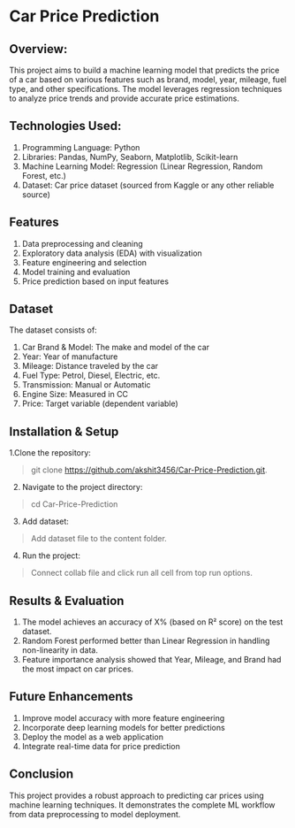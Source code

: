 # **Car Price Prediction**

## Overview:

This project aims to build a machine learning model that predicts the price of a car based on various features such as brand, model, year, mileage, fuel type, and other specifications. The model leverages regression techniques to analyze price trends and provide accurate price estimations.

## Technologies Used:

 1. Programming Language: Python
 2. Libraries: Pandas, NumPy, Seaborn, Matplotlib, Scikit-learn
 3. Machine Learning Model: Regression (Linear Regression, Random Forest, etc.)
 4. Dataset: Car price dataset (sourced from Kaggle or any other reliable source)

## Features

 1. Data preprocessing and cleaning
 2. Exploratory data analysis (EDA) with visualization
 3. Feature engineering and selection
 4. Model training and evaluation
 5. Price prediction based on input features

## Dataset

The dataset consists of:
 1. Car Brand & Model: The make and model of the car
 2. Year: Year of manufacture
 3. Mileage: Distance traveled by the car
 4. Fuel Type: Petrol, Diesel, Electric, etc.
 5. Transmission: Manual or Automatic
 6. Engine Size: Measured in CC
 7. Price: Target variable (dependent variable)

## Installation & Setup

 1.Clone the repository:
  > git clone https://github.com/akshit3456/Car-Price-Prediction.git.

 2. Navigate to the project directory:
  > cd Car-Price-Prediction

 3. Add dataset:
  > Add dataset file to the content folder.

 4. Run the project:
  > Connect collab file and click run all cell from top run options.

## Results & Evaluation

 1. The model achieves an accuracy of X% (based on R² score) on the test dataset.
 2. Random Forest performed better than Linear Regression in handling non-linearity in data.
 3. Feature importance analysis showed that Year, Mileage, and Brand had the most impact on car prices.

## Future Enhancements

 1. Improve model accuracy with more feature engineering
 2. Incorporate deep learning models for better predictions
 3. Deploy the model as a web application
 4. Integrate real-time data for price prediction

## Conclusion

This project provides a robust approach to predicting car prices using machine learning techniques. It demonstrates the complete ML workflow from data preprocessing to model deployment.




